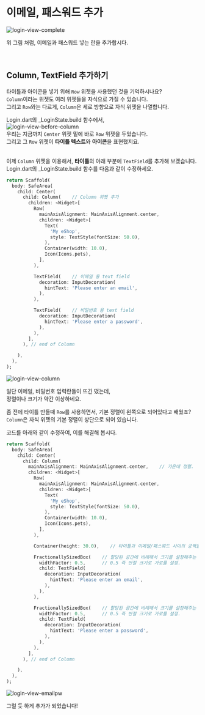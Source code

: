 # 이메일, 패스워드 추가
![login-view-complete](images/login-view-complete.png)  

위 그림 처럼, 이메일과 패스워드 넣는 란을 추가합시다.  

&nbsp;  
## Column, TextField 추가하기
타이틀과 아이콘을 넣기 위해 `Row` 위젯을 사용했던 것을 기억하시나요?  
`Column`이라는 위젯도 여러 위젯들을 자식으로 가질 수 있습니다.  
그리고 `Row`와는 다르게, `Column`은 세로 방향으로 자식 위젯을 나열합니다.  

Login.dart의 _LoginState.build 함수에서,  
![login-view-before-column](images/login-view-before-column.png)  
우리는 지금까지 `Center` 위젯 밑에 바로 `Row` 위젯을 두었습니다.  
그리고 그 `Row` 위젯이 **타이틀 텍스트**와 **아이콘**을 표현했지요.  

&nbsp;  
이제 `Column` 위젯을 이용해서, **타이틀**의 아래 부분에 `TextField`를 추가해 보겠습니다.  
Login.dart의 _LoginState.build 함수를 다음과 같이 수정하세요.  
``` dart
return Scaffold(
  body: SafeArea(
    child: Center(
      child: Column(    // Column 위젯 추가
        children: <Widget>[
          Row(
            mainAxisAlignment: MainAxisAlignment.center,
            children: <Widget>[
              Text(
                'My eShop',
                style: TextStyle(fontSize: 50.0),
              ),
              Container(width: 10.0),
              Icon(Icons.pets),
            ],
          ),

          TextField(    // 이메일 용 text field
            decoration: InputDecoration(
              hintText: 'Please enter an email',
            ),
          ),

          TextField(    // 비밀번호 용 text field
            decoration: InputDecoration(
              hintText: 'Please enter a password',
            ),
          ),
        ],
      ), // end of Column

    ),
  ),
);
```

![login-view-column](images/login-view-column.png)  

일단 이메일, 비밀번호 입력란들이 뜨긴 떴는데,  
정렬이나 크기가 약간 이상하네요.  

좀 전에 타이틀 만들때 `Row`를 사용하면서, 기본 정렬이 왼쪽으로 되어있다고 배웠죠?  
`Column`은 자식 위젯의 기본 정렬이 상단으로 되어 있습니다.  

코드를 아래와 같이 수정하여, 이를 해결해 봅시다.  
``` dart
return Scaffold(
  body: SafeArea(
    child: Center(
      child: Column(
        mainAxisAlignment: MainAxisAlignment.center,    // 가운데 정렬.
        children: <Widget>[
          Row(
            mainAxisAlignment: MainAxisAlignment.center,
            children: <Widget>[
              Text(
                'My eShop',
                style: TextStyle(fontSize: 50.0),
              ),
              Container(width: 10.0),
              Icon(Icons.pets),
            ],
          ),

          Container(height: 30.0),    // 타이틀과 이메일/패스워드 사이의 공백을 줌.

          FractionallySizedBox(    // 할당된 공간에 비례해서 크기를 설정해주는 위젯.
            widthFactor: 0.5,      // 0.5 즉 반절 크기로 가로를 설정.
            child: TextField(
              decoration: InputDecoration(
                hintText: 'Please enter an email',
              ),
            ),
          ),

          FractionallySizedBox(    // 할당된 공간에 비례해서 크기를 설정해주는 위젯.
            widthFactor: 0.5,      // 0.5 즉 반절 크기로 가로를 설정.
            child: TextField(
              decoration: InputDecoration(
                hintText: 'Please enter a password',
              ),
            ),
          ),
        ],
      ), // end of Column

    ),
  ),
);
```

![login-view-emailpw](images/login-view-emailpw.png)  

그럴 듯 하게 추가가 되었습니다!